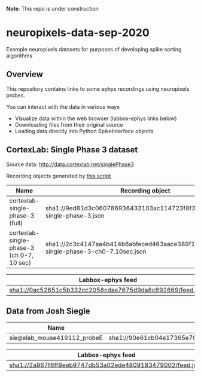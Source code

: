 **Note**: This repo is under construction

# neuropixels-data-sep-2020
Example neuropixels datasets for purposes of developing spike sorting algorithms

## Overview

This repository contains links to some ephys recordings using neuropixels probes.

You can interact with the data in various ways

* Visualize data within the web browser (labbox-ephys links below)
* Downloading files from their original source
* Loading data directly into Python SpikeInterface objects

## CortexLab: Single Phase 3 dataset

Source data: http://data.cortexlab.net/singlePhase3

<!-- Source data kachery URI: `sha1dir://d40edb4e52ad5abef2c1689f7b04164fbf65271b.cortexlab-single-phase-3` -->

Recording objects generated by [this script](./scripts/prepare_datasets/prepare_cortexlab_datasets.py)

| Name  | Recording object |
|------ | ---------------- |
| cortexlab-single-phase-3 (full) | sha1://9ed81d3c060786936433103ac114723f8f3bdf60/cortexlab-single-phase-3.json
| cortexlab-single-phase-3 (ch 0-7, 10 sec) | sha1://2c3c4147aa4b414b6abfeced463aace389f128c2/cortexlab-single-phase-3-ch0-7.10sec.json

| Labbox-ephys feed |
| ----------------- |
| [sha1://0ac52651c5b332cc2058cdaa7675d9da8c892669/feed.json](http://a9b927286911d4338ab905d0eabba09d-949726054.us-east-2.elb.amazonaws.com:8081/default/?feed=sha1://0ac52651c5b332cc2058cdaa7675d9da8c892669/feed.json) |

## Data from Josh Siegle

| Name  | Recording object |
|------ | ---------------- |
| sieglelab_mouse419112_probeE | sha1://90e61cb04e17365e7040eab295a252b3944d4755/sieglelab_mouse419112_probeE.json

| Labbox-ephys feed |
| ----------------- |
| [sha1://2a967f6ff9eeb9747db53a02ede4809183479002/feed.json](http://a9b927286911d4338ab905d0eabba09d-949726054.us-east-2.elb.amazonaws.com:8081/default/?feed=sha1://2a967f6ff9eeb9747db53a02ede4809183479002/feed.json) |


<!-- * mouse419112_probeE
    - curated_unit_times.npy: sha1://57029ae68643881f5d4015397be87ba0d4815b52/curated_unit_times.npy
    - curated_unit_IDs.npy: sha1://61762d8f0bdac57db64ceec1636e0009af0f02ef/curated_unit_IDs.npy?manifest=371f609a04189947e45ea8f29e60b0fd2edb1a69
    - curated_unit_channels.npy: sha1://8b3a98b9d45c1c62eb4402245800e278873bd8e5/curated_unit_channels.npy
    - continuous.dat: sha1://39ae3fcccd3803170dd97fc9a8799e7169214419/continuous.dat?manifest=31942d7d97ff3a46fa1dbca72d8dc048bd65d5ce

* mouse415148_probeE
    - curated_unit_times.npy: sha1://4c717829e3ce6530349a38bd5f72fac216916276/curated_unit_times.npy -->

